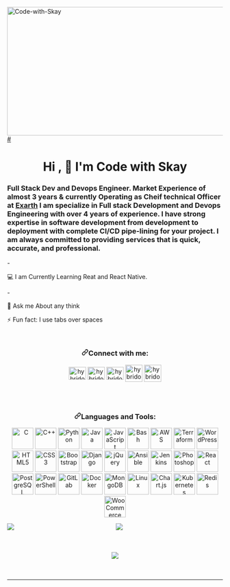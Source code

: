 <a href="#"><img src="https://i.ibb.co/PMWjmVG/Code-with-Skay.png" alt="Code-with-Skay" style="width:1345px;height:300px" border="0">#</a>
<div align="center"><h1>Hi , 👋 I'm Code with Skay</h1></div>
  

<h3> Full Stack Dev and Devops Engineer. Market Experience of almost 3 years & currently Operating as Cheif technical Officer at <a href="https://exarth.com">Exarth</a>
    I am specialize in Full stack Development and Devops Engineering with over 4 years of experience.
    I have strong expertise in software development from development to deployment with complete CI/CD pipe-lining for your project.
    I am always committed to providing services that is quick, accurate, and professional.
</h3>
</p>
- <p>💻 I am Currently Learning Reat and React Native.</p>
-  <p>💬 Ask me About any think  </p>
<p> ⚡ Fun fact: I use tabs over spaces  </p>
  

<br/>
<h3 dir="auto" align="center"><a id="user-content-connect-with-me" class="anchor" aria-hidden="true" href="#connect-with-me"><svg class="octicon octicon-link" viewBox="0 0 16 16" version="1.1" width="16" height="16" aria-hidden="true"><path fill-rule="evenodd" d="M7.775 3.275a.75.75 0 001.06 1.06l1.25-1.25a2 2 0 112.83 2.83l-2.5 2.5a2 2 0 01-2.83 0 .75.75 0 00-1.06 1.06 3.5 3.5 0 004.95 0l2.5-2.5a3.5 3.5 0 00-4.95-4.95l-1.25 1.25zm-4.69 9.64a2 2 0 010-2.83l2.5-2.5a2 2 0 012.83 0 .75.75 0 001.06-1.06 3.5 3.5 0 00-4.95 0l-2.5 2.5a3.5 3.5 0 004.95 4.95l1.25-1.25a.75.75 0 00-1.06-1.06l-1.25 1.25a2 2 0 01-2.83 0z"></path></svg></a>Connect with me:</h3>
<p dir="auto" align="center">
    <a href="https://www.facebook.com/saqibahmad.rahi" target="_blank" rel="nofollow"><img src="https://raw.githubusercontent.com/rahuldkjain/github-profile-readme-generator/master/src/images/icons/Social/facebook.svg" alt="hybridoitc" style="max-width: 100%;" width="40" height="30" align="middle"></a>
    <a href="https://instagram.com/saqib_ahmad007" target="_blank" rel="nofollow"><img src="https://raw.githubusercontent.com/rahuldkjain/github-profile-readme-generator/master/src/images/icons/Social/instagram.svg" alt="hybridoitc" style="max-width: 100%;" width="40" height="30" align="middle"></a>
    <a href="https://linkedin.com/in/saqib-ahmad-62b547258" target="_blank" rel="nofollow"><img src="https://raw.githubusercontent.com/rahuldkjain/github-profile-readme-generator/master/src/images/icons/Social/linked-in-alt.svg" alt="hybridoitc" style="max-width: 100%;" width="40" height="30" align="middle"></a>
    <a href="https://www.upwork.com/freelancers/~01ae5dcc5619376caa?viewMode=1" target="_blank" rel="nofollow"><img src="https://w7.pngwing.com/pngs/257/806/png-transparent-upwork-freelancer-android-android-text-trademark-rectangle-thumbnail.png" alt="hybridoitc" style="max-width: 100%;" width="40" height="40" align="middle"></a>
    <a href="https://www.fiverr.com/saqib_ahmad786?up_rollout=true" target="_blank" rel="nofollow"><img src="https://encrypted-tbn0.gstatic.com/images?q=tbn:ANd9GcSb6eYr658PmvM02yaa4-QZDP5-drFlL2RqMOmuZW3HKJm3vMGuEsLeS5Pvv58CEQksPX0&usqp=CAU" alt="hybridoitc" style="max-width: 100%;" width="40" height="40" align="middle"></a>

</p>

<br><br>
<h3 dir="auto" align="center"><a id="user-content-languages-and-tools" class="anchor" aria-hidden="true" href="#languages-and-tools"><svg class="octicon octicon-link" viewBox="0 0 16 16" version="1.1" width="16" height="16" aria-hidden="true"><path fill-rule="evenodd" d="M7.775 3.275a.75.75 0 001.06 1.06l1.25-1.25a2 2 0 112.83 2.83l-2.5 2.5a2 2 0 01-2.83 0 .75.75 0 00-1.06 1.06 3.5 3.5 0 004.95 0l2.5-2.5a3.5 3.5 0 00-4.95-4.95l-1.25 1.25zm-4.69 9.64a2 2 0 010-2.83l2.5-2.5a2 2 0 012.83 0 .75.75 0 001.06-1.06 3.5 3.5 0 00-4.95 0l-2.5 2.5a3.5 3.5 0 004.95 4.95l1.25-1.25a.75.75 0 00-1.06-1.06l-1.25 1.25a2 2 0 01-2.83 0z"></path></svg></a>Languages and Tools:</h3>
<p dir="auto" align="center">

<p align="center" dir="auto">
    <a href="https://www.cprogramming.com/" target="_blank"><img alt="C"
                                                                 height="50"
                                                                 src="https://profilinator.rishav.dev/skills-assets/c-original.svg" /></a>
    <a href="https://www.cplusplus.com/" target="_blank"><img alt="C++"
                                                              height="50"
                                                              src="https://profilinator.rishav.dev/skills-assets/cplusplus-original.svg" /></a>
    <a href="https://www.python.org/" target="_blank"><img alt="Python"
                                                           height="50"
                                                           src="https://profilinator.rishav.dev/skills-assets/python-original.svg" /></a>
    <a href="https://www.java.com/" target="_blank"><img alt="Java"
                                                         height="50"
                                                         src="https://profilinator.rishav.dev/skills-assets/java-original-wordmark.svg" /></a>
    <a href="https://www.javascript.com/" target="_blank"><img alt="JavaScript"
                                                               height="50"
                                                               src="https://profilinator.rishav.dev/skills-assets/javascript-original.svg" /></a>
    <a href="https://www.gnu.org/software/bash/" target="_blank"><img alt="Bash"
                                                                      height="50"
                                                                      src="https://profilinator.rishav.dev/skills-assets/gnu_bash-icon.svg" /></a>
    <a href="https://aws.amazon.com/" target="_blank"><img alt="AWS"
                                                           height="50"
                                                           src="https://profilinator.rishav.dev/skills-assets/amazonwebservices-original-wordmark.svg" /></a>
    <a href="https://www.terraform.io/" target="_blank"><img alt="Terraform"
                                                             height="50"
                                                             src="https://profilinator.rishav.dev/skills-assets/terraformio-icon.svg" /></a>
    <a href="https://wordpress.com/" target="_blank"><img alt="WordPress"
                                                          height="50"
                                                          src="https://profilinator.rishav.dev/skills-assets/wordpress.png" /></a>
    <a href="https://en.wikipedia.org/wiki/HTML5" target="_blank"><img alt="HTML5"
                                                                       height="50"
                                                                       src="https://profilinator.rishav.dev/skills-assets/html5-original-wordmark.svg" /></a>
    <a href="https://www.w3schools.com/css/" target="_blank"><img alt="CSS3"
                                                                  height="50"
                                                                  src="https://profilinator.rishav.dev/skills-assets/css3-original-wordmark.svg" /></a>
    <a href="https://getbootstrap.com/docs/3.4/javascript/" target="_blank"><img alt="Bootstrap"
                                                                                 height="50"
                                                                                 src="https://profilinator.rishav.dev/skills-assets/bootstrap-plain.svg" /></a>
    <a href="https://www.djangoproject.com/" target="_blank"><img alt="Django"
                                                                  height="50"
                                                                  src="https://profilinator.rishav.dev/skills-assets/django-original.svg" /></a>
    <a href="https://jquery.com/" target="_blank"><img alt="jQuery"
                                                       height="50"
                                                       src="https://profilinator.rishav.dev/skills-assets/jquery.png" /></a>
    <a href="https://www.ansible.com/" target="_blank"><img alt="Ansible"
                                                            height="50"
                                                            src="https://profilinator.rishav.dev/skills-assets/ansible.png" /></a>
    <a href="https://www.jenkins.io/" target="_blank"><img alt="Jenkins"
                                                           height="50"
                                                           src="https://profilinator.rishav.dev/skills-assets/jenkins-icon.svg" /></a>
    <a href="https://www.adobe.com/in/products/photoshop.html" target="_blank"><img alt="Photoshop"
                                                                                    height="50"
                                                                                    src="https://profilinator.rishav.dev/skills-assets/photoshop-plain.svg" /></a>
    <a href="https://reactjs.org/" target="_blank"><img alt="React"
                                                        height="50"
                                                        src="https://profilinator.rishav.dev/skills-assets/react-original-wordmark.svg" /></a>
    <a href="https://www.postgresql.org/" target="_blank"><img alt="PostgreSQL"
                                                               height="50"
                                                               src="https://profilinator.rishav.dev/skills-assets/postgresql-original-wordmark.svg" /></a>
    <a href="https://docs.microsoft.com/en-us/powershell/" target="_blank"><img alt="PowerShell"
                                                                                height="50"
                                                                                src="https://profilinator.rishav.dev/skills-assets/powershell.png" /></a>
    <a href="https://about.gitlab.com/" target="_blank"><img alt="GitLab"
                                                             height="50"
                                                             src="https://profilinator.rishav.dev/skills-assets/gitlab.svg" /></a>
    <a href="https://www.docker.com/" target="_blank"><img alt="Docker"
                                                           height="50"
                                                           src="https://profilinator.rishav.dev/skills-assets/docker-original-wordmark.svg" /></a>
    <a href="https://www.mongodb.com/" target="_blank"><img alt="MongoDB"
                                                            height="50"
                                                            src="https://profilinator.rishav.dev/skills-assets/mongodb-original-wordmark.svg" /></a>
    <a href="https://www.linux.org/" target="_blank"><img alt="Linux"
                                                          height="50"
                                                          src="https://profilinator.rishav.dev/skills-assets/linux-original.svg" /></a>
    <a href="https://www.chartjs.org/" target="_blank"><img alt="Chart.js"
                                                            height="50"
                                                            src="https://profilinator.rishav.dev/skills-assets/logo-title.svg" /></a>
    <a href="https://kubernetes.io/" target="_blank"><img alt="Kubernetes"
                                                          height="50"
                                                          src="https://profilinator.rishav.dev/skills-assets/kubernetes-icon.svg" /></a>
    <a href="https://redis.io/" target="_blank"><img alt="Redis"
                                                     height="50"
                                                     src="https://profilinator.rishav.dev/skills-assets/redis-original-wordmark.svg" /></a>
    <a href="https://woocommerce.com/" target="_blank"><img alt="WooCommerce"
                                                            height="50"
                                                            src="https://profilinator.rishav.dev/skills-assets/woocommerce.png" /></a>
</p>


<img src="https://github-readme-stats.vercel.app/api/top-langs/?username=saqib-devops&hide_border=true&layout=compact" align="left" />

<div align="center"><img src="https://github-readme-stats.vercel.app/api?username=saqib-devops&show_icons=true&count_private=true&hide_border=true" align="center" /></div>  

<br/>  




<br/>  

  

<br/>  

<div align="center">
<img src="https://komarev.com/ghpvc/?username=saqib-devops&&style=flat-square" align="center" />
</div>  
  

<br/>  


<br />

----
